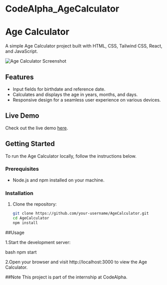 # CodeAlpha_AgeCalculator

# Age Calculator

A simple Age Calculator project built with HTML, CSS, Tailwind CSS, React, and JavaScript.

![Age Calculator Screenshot](<add_link_to_screenshot_image>)

## Features

- Input fields for birthdate and reference date.
- Calculates and displays the age in years, months, and days.
- Responsive design for a seamless user experience on various devices.

## Live Demo

Check out the live demo [here](<add_link_to_live_demo>).

## Getting Started

To run the Age Calculator locally, follow the instructions below.

### Prerequisites

- Node.js and npm installed on your machine.

### Installation

1. Clone the repository:

   ```bash
   git clone https://github.com/your-username/AgeCalculator.git
   cd AgeCalculator
   npm install

##Usage

1.Start the development server:

bash
npm start
   
2.Open your browser and visit http://localhost:3000 to view the Age Calculator.

##Note
This project is part of the internship at CodeAlpha. 



